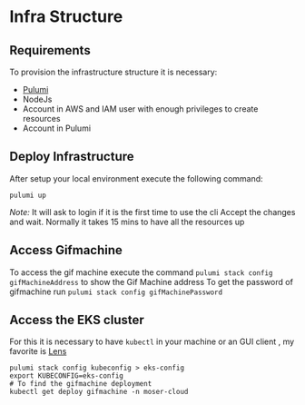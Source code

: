 # Infra Structure


## Requirements
To provision the infrastructure structure it is necessary:
+ [Pulumi](https://www.pulumi.com/docs/get-started/aws/)
+ NodeJs 
+ Account in AWS and IAM user with enough privileges to create resources
+ Account in Pulumi
  
## Deploy Infrastructure

After setup your local environment execute the following command:
```
pulumi up
```
*Note:* It will ask to login if it is the first time to use the cli
Accept the changes and wait. Normally it takes 15 mins to have all the resources up

## Access Gifmachine
To access the gif machine execute the command `pulumi stack config gifMachineAddress` to show the Gif Machine address 
To get the password of gifmachine run `pulumi stack config gifMachinePassword`

## Access the EKS cluster 
For this it is necessary to have `kubectl` in your machine or an GUI client , my favorite is [Lens](https://k8slens.dev/)
```shell
pulumi stack config kubeconfig > eks-config
export KUBECONFIG=eks-config
# To find the gifmachine deployment 
kubectl get deploy gifmachine -n moser-cloud 
```
